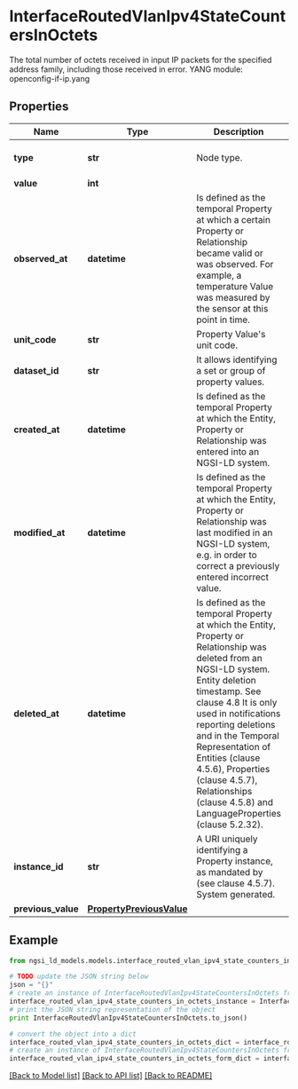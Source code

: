 # InterfaceRoutedVlanIpv4StateCountersInOctets

The total number of octets received in input IP packets for the specified address family, including those received in error.  YANG module: openconfig-if-ip.yang 

## Properties

Name | Type | Description | Notes
------------ | ------------- | ------------- | -------------
**type** | **str** | Node type.  | [optional] [default to 'Property']
**value** | **int** |  | 
**observed_at** | **datetime** | Is defined as the temporal Property at which a certain Property or Relationship became valid or was observed. For example, a temperature Value was measured by the sensor at this point in time.  | [optional] 
**unit_code** | **str** | Property Value&#39;s unit code.  | [optional] 
**dataset_id** | **str** | It allows identifying a set or group of property values.  | [optional] 
**created_at** | **datetime** | Is defined as the temporal Property at which the Entity, Property or Relationship was entered into an NGSI-LD system.  | [optional] [readonly] 
**modified_at** | **datetime** | Is defined as the temporal Property at which the Entity, Property or Relationship was last modified in an NGSI-LD system, e.g. in order to correct a previously entered incorrect value.  | [optional] [readonly] 
**deleted_at** | **datetime** | Is defined as the temporal Property at which the Entity, Property or Relationship was deleted from an NGSI-LD system.  Entity deletion timestamp. See clause 4.8 It is only used in notifications reporting deletions and in the Temporal Representation of Entities (clause 4.5.6), Properties (clause 4.5.7), Relationships (clause 4.5.8) and LanguageProperties (clause 5.2.32).  | [optional] [readonly] 
**instance_id** | **str** | A URI uniquely identifying a Property instance, as mandated by (see clause 4.5.7). System generated.  | [optional] [readonly] 
**previous_value** | [**PropertyPreviousValue**](PropertyPreviousValue.md) |  | [optional] 

## Example

```python
from ngsi_ld_models.models.interface_routed_vlan_ipv4_state_counters_in_octets import InterfaceRoutedVlanIpv4StateCountersInOctets

# TODO update the JSON string below
json = "{}"
# create an instance of InterfaceRoutedVlanIpv4StateCountersInOctets from a JSON string
interface_routed_vlan_ipv4_state_counters_in_octets_instance = InterfaceRoutedVlanIpv4StateCountersInOctets.from_json(json)
# print the JSON string representation of the object
print InterfaceRoutedVlanIpv4StateCountersInOctets.to_json()

# convert the object into a dict
interface_routed_vlan_ipv4_state_counters_in_octets_dict = interface_routed_vlan_ipv4_state_counters_in_octets_instance.to_dict()
# create an instance of InterfaceRoutedVlanIpv4StateCountersInOctets from a dict
interface_routed_vlan_ipv4_state_counters_in_octets_form_dict = interface_routed_vlan_ipv4_state_counters_in_octets.from_dict(interface_routed_vlan_ipv4_state_counters_in_octets_dict)
```
[[Back to Model list]](../README.md#documentation-for-models) [[Back to API list]](../README.md#documentation-for-api-endpoints) [[Back to README]](../README.md)


